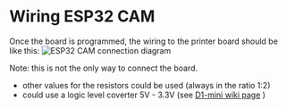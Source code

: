 # Wiring ESP32 CAM

Once the board is programmed, the wiring to the printer board should be like this:
![ESP32 CAM connection diagram](https://raw.githubusercontent.com/wiki/luc-github/ESP3D/images/ESP/ESPcam32.png)

Note: this is not the only way to connect the board.

* other values for the resistors could be used (always in the ratio 1:2)
* could use a logic level coverter 5V - 3.3V (see [D1-mini wiki page](https://github.com/luc-github/ESP3D/wiki/D1-mini) )
